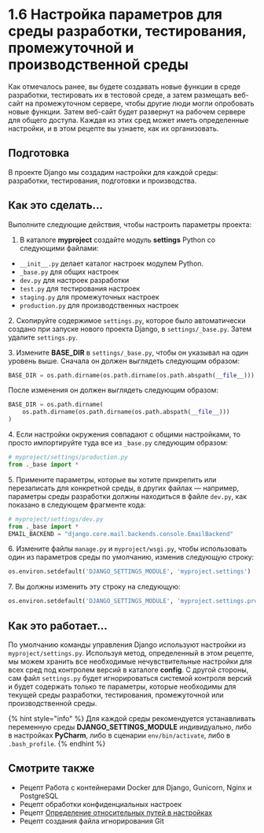 # 1.6 Настройка параметров для среды разработки, тестирования, промежуточной и производственной среды

Как отмечалось ранее, вы будете создавать новые функции в среде разработки, тестировать их в тестовой среде, а затем размещать веб-сайт на промежуточном сервере, чтобы другие люди могли опробовать новые функции. Затем веб-сайт будет развернут на рабочем сервере для общего доступа. Каждая из этих сред может иметь определенные настройки, и в этом рецепте вы узнаете, как их организовать.

## Подготовка

В проекте Django мы создадим настройки для каждой среды: разработки, тестирования, подготовки и производства.

## Как это сделать...

Выполните следующие действия, чтобы настроить параметры проекта:

1. В каталоге **myproject** создайте модуль **settings** Python со следующими файлами:

* `__init__.py` делает каталог настроек модулем Python.
* `_base.py` для общих настроек
* `dev.py` для настроек разработки
* `test.py` для тестирования настроек
* `staging.py` для промежуточных настроек
* `production.py` для производственных настроек

2\. Скопируйте содержимое `settings.py`, которое было автоматически создано при запуске нового проекта Django, в `settings/_base.py`. Затем удалите `settings.py`.

3\. Измените **BASE\_DIR** в `settings/_base.py`, чтобы он указывал на один уровень выше. Сначала он должен выглядеть следующим образом:

```python
BASE_DIR = os.path.dirname(os.path.dirname(os.path.abspath(__file__)))
```

После изменения он должен выглядеть следующим образом:

```python
BASE_DIR = os.path.dirname(
    os.path.dirname(os.path.dirname(os.path.abspath(__file__)))
)
```

4\. Если настройки окружения совпадают с общими настройками, то просто импортируйте туда все из `_base.py` следующим образом:

```python
# myproject/settings/production.py
from ._base import *
```

5\. Примените параметры, которые вы хотите прикрепить или перезаписать для конкретной среды, в других файлах — например, параметры среды разработки должны находиться в файле `dev.py`, как показано в следующем фрагменте кода:

```python
# myproject/settings/dev.py
from ._base import *
EMAIL_BACKEND = "django.core.mail.backends.console.EmailBackend"
```

6\. Измените файлы `manage.py` и `myproject/wsgi.py`, чтобы использовать один из параметров среды по умолчанию, изменив следующую строку:

```python
os.environ.setdefault('DJANGO_SETTINGS_MODULE', 'myproject.settings')
```

7\. Вы должны изменить эту строку на следующую:

```python
os.environ.setdefault('DJANGO_SETTINGS_MODULE', 'myproject.settings.production')
```

## Как это работает...

По умолчанию команды управления Django используют настройки из `myproject/settings.py`. Используя метод, определенный в этом рецепте, мы можем хранить все необходимые нечувствительные настройки для всех сред под контролем версий в каталоге **config**. С другой стороны, сам файл `settings.py` будет игнорироваться системой контроля версий и будет содержать только те параметры, которые необходимы для текущей среды разработки, тестирования, промежуточной или производственной среды.

{% hint style="info" %}
Для каждой среды рекомендуется устанавливать переменную среды **DJANGO\_SETTINGS\_MODULE** индивидуально, либо в настройках **PyCharm**, либо в сценарии `env/bin/activate`, либо в `.bash_profile`.
{% endhint %}

## Смотрите также

* Рецепт Работа с контейнерами Docker для Django, Gunicorn, Nginx и PostgreSQL
* Рецепт обработки конфиденциальных настроек
* Рецепт [Определение относительных путей в настройках](1.7-opredelenie-otnositelnykh-putei-v-nastroikakh.md)
* Рецепт создания файла игнорирования Git
